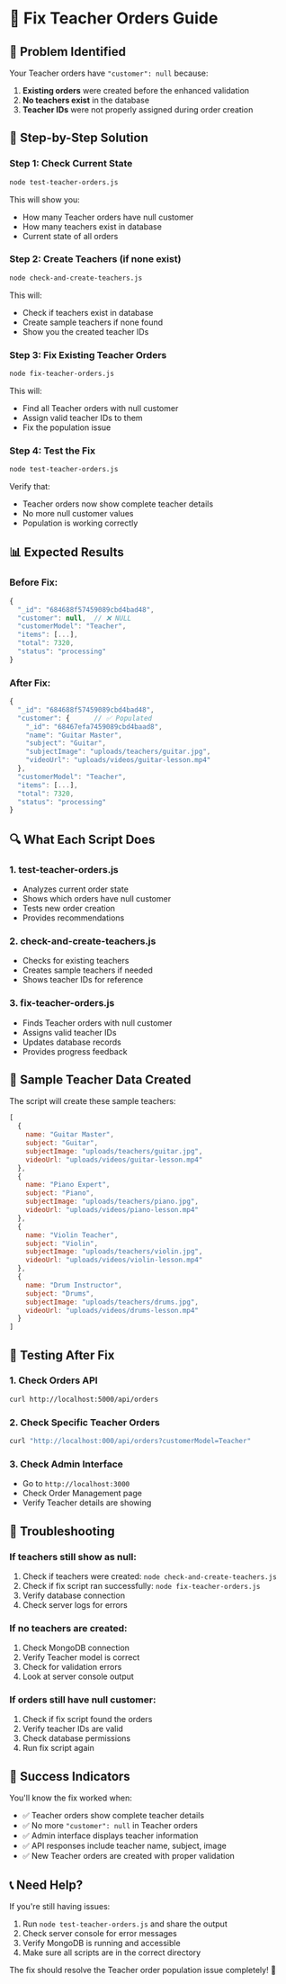 # 🔧 Fix Teacher Orders Guide

## 🎯 **Problem Identified**

Your Teacher orders have `"customer": null` because:
1. **Existing orders** were created before the enhanced validation
2. **No teachers exist** in the database
3. **Teacher IDs** were not properly assigned during order creation

## 🚀 **Step-by-Step Solution**

### **Step 1: Check Current State**
```bash
node test-teacher-orders.js
```

This will show you:
- How many Teacher orders have null customer
- How many teachers exist in database
- Current state of all orders

### **Step 2: Create Teachers (if none exist)**
```bash
node check-and-create-teachers.js
```

This will:
- Check if teachers exist in database
- Create sample teachers if none found
- Show you the created teacher IDs

### **Step 3: Fix Existing Teacher Orders**
```bash
node fix-teacher-orders.js
```

This will:
- Find all Teacher orders with null customer
- Assign valid teacher IDs to them
- Fix the population issue

### **Step 4: Test the Fix**
```bash
node test-teacher-orders.js
```

Verify that:
- Teacher orders now show complete teacher details
- No more null customer values
- Population is working correctly

## 📊 **Expected Results**

### **Before Fix:**
```javascript
{
  "_id": "684688f57459089cbd4bad48",
  "customer": null,  // ❌ NULL
  "customerModel": "Teacher",
  "items": [...],
  "total": 7320,
  "status": "processing"
}
```

### **After Fix:**
```javascript
{
  "_id": "684688f57459089cbd4bad48",
  "customer": {      // ✅ Populated
    "_id": "68467efa7459089cbd4baad8",
    "name": "Guitar Master",
    "subject": "Guitar",
    "subjectImage": "uploads/teachers/guitar.jpg",
    "videoUrl": "uploads/videos/guitar-lesson.mp4"
  },
  "customerModel": "Teacher",
  "items": [...],
  "total": 7320,
  "status": "processing"
}
```

## 🔍 **What Each Script Does**

### **1. test-teacher-orders.js**
- Analyzes current order state
- Shows which orders have null customer
- Tests new order creation
- Provides recommendations

### **2. check-and-create-teachers.js**
- Checks for existing teachers
- Creates sample teachers if needed
- Shows teacher IDs for reference

### **3. fix-teacher-orders.js**
- Finds Teacher orders with null customer
- Assigns valid teacher IDs
- Updates database records
- Provides progress feedback

## 🎯 **Sample Teacher Data Created**

The script will create these sample teachers:
```javascript
[
  {
    name: "Guitar Master",
    subject: "Guitar",
    subjectImage: "uploads/teachers/guitar.jpg",
    videoUrl: "uploads/videos/guitar-lesson.mp4"
  },
  {
    name: "Piano Expert", 
    subject: "Piano",
    subjectImage: "uploads/teachers/piano.jpg",
    videoUrl: "uploads/videos/piano-lesson.mp4"
  },
  {
    name: "Violin Teacher",
    subject: "Violin", 
    subjectImage: "uploads/teachers/violin.jpg",
    videoUrl: "uploads/videos/violin-lesson.mp4"
  },
  {
    name: "Drum Instructor",
    subject: "Drums",
    subjectImage: "uploads/teachers/drums.jpg", 
    videoUrl: "uploads/videos/drums-lesson.mp4"
  }
]
```

## 🧪 **Testing After Fix**

### **1. Check Orders API**
```bash
curl http://localhost:5000/api/orders
```

### **2. Check Specific Teacher Orders**
```bash
curl "http://localhost:000/api/orders?customerModel=Teacher"
```

### **3. Check Admin Interface**
- Go to `http://localhost:3000`
- Check Order Management page
- Verify Teacher details are showing

## 🚨 **Troubleshooting**

### **If teachers still show as null:**
1. Check if teachers were created: `node check-and-create-teachers.js`
2. Check if fix script ran successfully: `node fix-teacher-orders.js`
3. Verify database connection
4. Check server logs for errors

### **If no teachers are created:**
1. Check MongoDB connection
2. Verify Teacher model is correct
3. Check for validation errors
4. Look at server console output

### **If orders still have null customer:**
1. Check if fix script found the orders
2. Verify teacher IDs are valid
3. Check database permissions
4. Run fix script again

## 🎉 **Success Indicators**

You'll know the fix worked when:
- ✅ Teacher orders show complete teacher details
- ✅ No more `"customer": null` in Teacher orders
- ✅ Admin interface displays teacher information
- ✅ API responses include teacher name, subject, image
- ✅ New Teacher orders are created with proper validation

## 📞 **Need Help?**

If you're still having issues:
1. Run `node test-teacher-orders.js` and share the output
2. Check server console for error messages
3. Verify MongoDB is running and accessible
4. Make sure all scripts are in the correct directory

The fix should resolve the Teacher order population issue completely! 🚀 